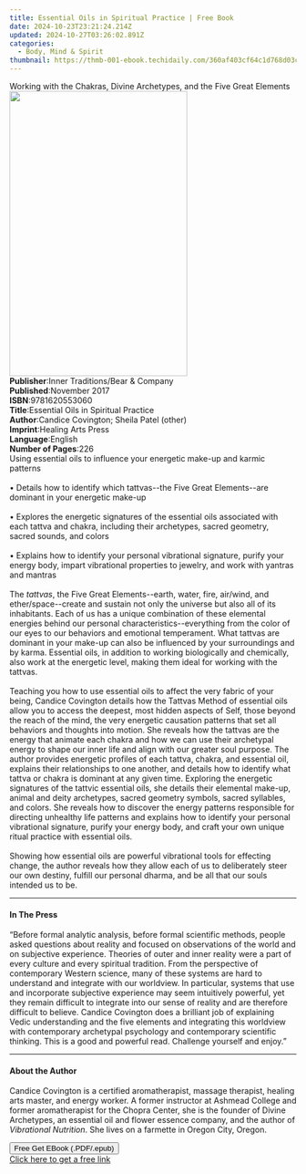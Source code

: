```yaml
---
title: Essential Oils in Spiritual Practice | Free Book
date: 2024-10-23T23:21:24.214Z
updated: 2024-10-27T03:26:02.891Z
categories:
  - Body, Mind & Spirit
thumbnail: https://thmb-001-ebook.techidaily.com/360af403cf64c1d768d03c1fa1268861b3e679c72439c10a7cca0ade0046b0ab.jpg
---
```

<main id="book-container">
  <div class="flex flex-col">
    <div class="book-brief flex-1 py-6 px-4 sm:p-6 md:py-10 md:px-8">
      <!-- brief-->
      <div class="book-brief-main">
        Working with the Chakras, Divine Archetypes, and the Five Great Elements
      </div>
    </div>
    <div
      class="book-meta-info flex-1 grid gap-4 col-start-1 col-end-3 row-start-1 sm:mb-6 sm:grid-cols-4 lg:gap-6 lg:col-start-2 lg:row-end-6 lg:row-span-6 lg:mb-0"
    >
      <div
        class="book-meta-info-left place-content-center mt-4 p-4 text-sm leading-6 col-start-2 col-span-2 dark:text-slate-400"
      >
        <img
          class="w-full h-500 object-cover rounded-lg sm:h-255 sm:col-span-2 lg:col-span-full"
          src="https://img-001-ebook.techidaily.com/9275450f674154c793473e859224cb7e5885f5263445e916ae27964796e68879.jpg"
          alt=""
          width="312"
          height="500"
        />
      </div>
      <div
        class="book-meta-info-right mt-2 col-start-1 row-start-2 col-span-3 self-center"
      >
        <!-- meta data  -->
        <div class="flex flex-col px-4 md:px-8">
          <div class="flex-1">
            <strong>Publisher</strong>:<span class="px-2"
              >Inner Traditions/Bear &amp; Company</span
            >
          </div>
          <div class="flex-1">
            <strong>Published</strong>:<span class="px-2">November 2017</span>
          </div>
          <div class="flex-1">
            <strong>ISBN</strong>:<span class="px-2">9781620553060</span>
          </div>
          <div class="flex-1">
            <strong>Title</strong>:<span class="px-2"
              >Essential Oils in Spiritual Practice</span
            >
          </div>
          <div class="flex-1">
            <strong>Author</strong>:<span class="px-2"
              >Candice Covington; Sheila Patel (other)</span
            >
          </div>
          <div class="flex-1">
            <strong>Imprint</strong>:<span class="px-2"
              >Healing Arts Press</span
            >
          </div>
          <div class="flex-1">
            <strong>Language</strong>:<span class="px-2">English</span>
          </div>
          <div class="flex-1">
            <strong>Number of Pages</strong>:<span class="px-2">226</span>
          </div>
        </div>
      </div>
    </div>
    <div class="book-description flex-1 py-6 px-4 sm:p-6 md:py-10 md:px-8">
      <div class="book-description-main">
        <div accordion-content="" id="description">
          Using essential oils to influence your energetic make-up and karmic
          patterns <br /><br />• Details how to identify which tattvas--the Five
          Great Elements--are dominant in your energetic make-up <br /><br />•
          Explores the energetic signatures of the essential oils associated
          with each tattva and chakra, including their archetypes, sacred
          geometry, sacred sounds, and colors <br /><br />• Explains how to
          identify your personal vibrational signature, purify your energy body,
          impart vibrational properties to jewelry, and work with yantras and
          mantras <br /><br />The <i>tattvas</i>, the Five Great
          Elements--earth, water, fire, air/wind, and ether/space--create and
          sustain not only the universe but also all of its inhabitants. Each of
          us has a unique combination of these elemental energies behind our
          personal characteristics--everything from the color of our eyes to our
          behaviors and emotional temperament. What tattvas are dominant in your
          make-up can also be influenced by your surroundings and by karma.
          Essential oils, in addition to working biologically and chemically,
          also work at the energetic level, making them ideal for working with
          the tattvas. <br /><br />Teaching you how to use essential oils to
          affect the very fabric of your being, Candice Covington details how
          the Tattvas Method of essential oils allow you to access the deepest,
          most hidden aspects of Self, those beyond the reach of the mind, the
          very energetic causation patterns that set all behaviors and thoughts
          into motion. She reveals how the tattvas are the energy that animate
          each chakra and how we can use their archetypal energy to shape our
          inner life and align with our greater soul purpose. The author
          provides energetic profiles of each tattva, chakra, and essential oil,
          explains their relationships to one another, and details how to
          identify what tattva or chakra is dominant at any given time.
          Exploring the energetic signatures of the tattvic essential oils, she
          details their elemental make-up, animal and deity archetypes, sacred
          geometry symbols, sacred syllables, and colors. She reveals how to
          discover the energy patterns responsible for directing unhealthy life
          patterns and explains how to identify your personal vibrational
          signature, purify your energy body, and craft your own unique ritual
          practice with essential oils. <br /><br />Showing how essential oils
          are powerful vibrational tools for effecting change, the author
          reveals how they allow each of us to deliberately steer our own
          destiny, fulfill our personal dharma, and be all that our souls
          intended us to be.
        </div>
        <div class="accordion-fader"></div>
      </div>
    </div>
    <div class="book-excerpts flex-1 py-6 px-4 sm:p-6 md:py-10 md:px-8">
      <!-- excerpts-->
      <div class="book-excerpts-main">
        <hr />
        <h4 class="placeholder placeholder-heading">
          <span>In The Press</span>
        </h4>
        <p>
          “Before formal analytic analysis, before formal scientific methods,
          people asked questions about reality and focused on observations of
          the world and on subjective experience. Theories of outer and inner
          reality were a part of every culture and every spiritual tradition.
          From the perspective of contemporary Western science, many of these
          systems are hard to understand and integrate with our worldview. In
          particular, systems that use and incorporate subjective experience may
          seem intuitively powerful, yet they remain difficult to integrate into
          our sense of reality and are therefore difficult to believe. Candice
          Covington does a brilliant job of explaining Vedic understanding and
          the five elements and integrating this worldview with contemporary
          archetypal psychology and contemporary scientific thinking. This is a
          good and powerful read. Challenge yourself and enjoy.”
        </p>
      </div>
    </div>
    <div class="book-about-author flex-1 py-6 px-4 sm:p-6 md:py-10 md:px-8">
      <!-- about author-->
      <div class="book-main-author-main">
        <hr />
        <h4 class="placeholder placeholder-heading">
          <span>About the Author</span>
        </h4>
        <p>
          Candice Covington is a certified aromatherapist, massage therapist,
          healing arts master, and energy worker. A former instructor at Ashmead
          College and former aroma­therapist for the Chopra Center, she is the
          founder of Divine Archetypes, an essential oil and flower essence
          company, and the author of <i>Vibrational Nutrition</i>. She lives on
          a farmette in Oregon City, Oregon.
        </p>
      </div>
    </div>
    <div class="book-free-get flex-1 py-6 px-4 sm:p-6 md:py-10 md:px-8">
      <button
        id="btn-free-get"
        class="bg-blue-500 hover:bg-blue-700 text-white font-bold py-2 px-4 rounded"
      >
        Free Get EBook (.PDF/.epub)
      </button>
      <div id="countdown-display" class="px-2 text-lg mt-2"></div>
      <a
        id="free-link"
        class="hidden bg-blue-500 hover:bg-blue-700 text-white font-bold py-2 px-4 rounded"
        href="https://www.ebooks.com/en-us/book/95782915/essential-oils-in-spiritual-practice/candice-covington/"
        target="_blank"
        >Click here to get a free link</a
      >
    </div>
    <script>
      let countdownTime = 0;
      let countdownInterval = null;
      document
        .getElementById('btn-free-get')
        .addEventListener('click', startCountdown);
      function startCountdown() {
        countdownTime = new Date().getTime() + 60000 * 3;
        countdownInterval = setInterval(updateCountdown, 1000);
        document.getElementById('btn-free-get').disabled = true;
        document
          .getElementById('btn-free-get')
          .classList.add('bg-gray-500', 'cursor-not-allowed');
      }
      function updateCountdown() {
        let currentTime = new Date().getTime();
        let timeLeft = countdownTime - currentTime;
        let secondsLeft = Math.floor(timeLeft / 1000);
        document.getElementById('countdown-display').innerHTML =
          `Remaining time: ${secondsLeft} seconds.`;
        if (secondsLeft <= 0) {
          clearInterval(countdownInterval);
          document.getElementById('btn-free-get').classList.add('hidden');
          document.getElementById('free-link').classList.remove('hidden');
          document.getElementById('countdown-display').innerHTML = '';
        }
      }
    </script>
  </div>
</main>

<ins class="adsbygoogle"
      style="display:block"
      data-ad-client="ca-pub-7571918770474297"
      data-ad-slot="8358498916"
      data-ad-format="auto"
      data-full-width-responsive="true"></ins>
    